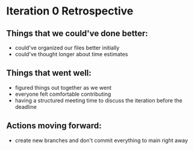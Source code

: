 # Iteration 0 Retrospective

## Things that we could've done better:
- could've organized our files better initially
- could've thought longer about time estimates

## Things that went well:
- figured things out together as we went
- everyone felt comfortable contributing
- having a structured meeting time to discuss the iteration before the deadline

## Actions moving forward:
- create new branches and don't commit everything to main right away
